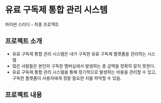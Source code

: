 # 유료 구독제 통합 관리 시스템

파이썬 스터디 - 최종 프로젝트

## 프로젝트 소개

- 유료 구독제 통합 관리 시스템은 내가 구독한 유료 구독제 플랫폼을 관리하는 시스템
- 많은 사람들은 본인이 구독한 멤버십에서 발생하는 총 금액을 정확히 알지 못한다.
- 유료 구독제 통합 관리 시스템을 통해 정기적으로 발생하는 비용을 관리할 수 있고, 구독한 플랫폼이 사용자에게 정말 필요한 지를 파악할 수 있음.

## 프로젝트 내용


